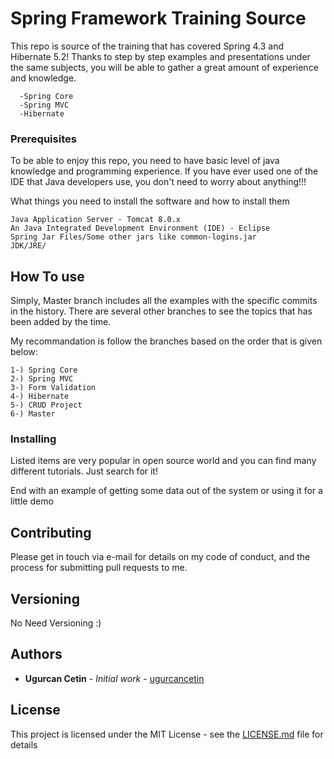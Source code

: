 # Spring Framework Training Source

This repo is source of the training that has covered Spring 4.3 and Hibernate 5.2!
Thanks to step by step examples and presentations under the same subjects, you will be able to gather a great amount 
of experience and knowledge.

```
  -Spring Core
  -Spring MVC
  -Hibernate
```

### Prerequisites

To be able to enjoy this repo, you need to have basic level of java knowledge and programming experience. If you have ever 
used one of the IDE that Java developers use, you don't need to worry about anything!!!

What things you need to install the software and how to install them

```
Java Application Server - Tomcat 8.0.x
An Java Integrated Development Environment (IDE) - Eclipse
Spring Jar Files/Some other jars like common-logins.jar
JDK/JRE/
```

## How To use

Simply, Master branch includes all the examples with the specific commits in the history. There are several other branches to see the topics that has been added by the time.

My recommandation is follow the branches based on the order that is given below:
```
1-) Spring Core
2-) Spring MVC
3-) Form Validation
4-) Hibernate
5-) CRUD Project
6-) Master
```

### Installing

Listed items are very popular in open source world and you can find many different tutorials. Just search for it!

End with an example of getting some data out of the system or using it for a little demo


## Contributing

Please get in touch via e-mail for details on my code of conduct, and the process for submitting pull requests to me.

## Versioning

No Need Versioning :)

## Authors

* **Ugurcan Cetin** - *Initial work* - [ugurcancetin](https://github.com/ugurcancetin)

## License

This project is licensed under the MIT License - see the [LICENSE.md](LICENSE.md) file for details

